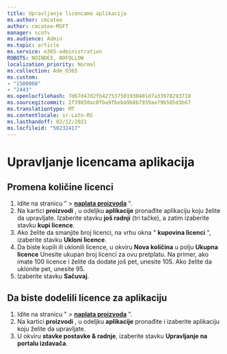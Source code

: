 ```yaml
---
title: Upravljanje licencama aplikacija
ms.author: cmcatee
author: cmcatee-MSFT
manager: scotv
ms.audience: Admin
ms.topic: article
ms.service: o365-administration
ROBOTS: NOINDEX, NOFOLLOW
localization_priority: Normal
ms.collection: Adm_O365
ms.custom:
- "1500008"
- "2443"
ms.openlocfilehash: 7d67d47d2fb427537501930401d7a33978293718
ms.sourcegitcommit: 2f39850ac0fba9fbeba9b8b7939ae79b505d3b67
ms.translationtype: MT
ms.contentlocale: sr-Latn-RS
ms.lasthandoff: 02/12/2021
ms.locfileid: "50232417"
---
```

# <a name="manage-app-licenses"></a>Upravljanje licencama aplikacija

## <a name="to-change-license-quantity"></a>Promena količine licenci

1. Idite na stranicu "  >  **[naplata proizvoda](https://go.microsoft.com/fwlink/p/?linkid=842054)** ".
2. Na kartici **proizvodi** , u odeljku **aplikacije** pronađite aplikaciju koju želite da upravljate. Izaberite stavku **još radnji** (tri tačke), a zatim izaberite stavku **kupi licence**.
3. Ako želite da smanjite broj licenci, na vrhu okna " **kupovina licenci** ", izaberite stavku **Ukloni licence**.
4. Da biste kupili ili uklonili licence, u okviru **Nova količina** u polju **Ukupna licence** Unesite ukupan broj licenci za ovu pretplatu. Na primer, ako imate 100 licence i želite da dodate još pet, unesite 105. Ako želite da uklonite pet, unesite 95.
5. Izaberite stavku **Sačuvaj**.

## <a name="to-assign-app-licenses"></a>Da biste dodelili licence za aplikaciju

1. Idite na stranicu "  >  **[naplata proizvoda](https://go.microsoft.com/fwlink/p/?linkid=842054)** ".
2. Na kartici **proizvodi** , u odeljku **aplikacije** pronađite i izaberite aplikaciju koju želite da upravljate.
3. U okviru **stavke postavke & radnje**, izaberite stavku **Upravljanje na portalu izdavača**.